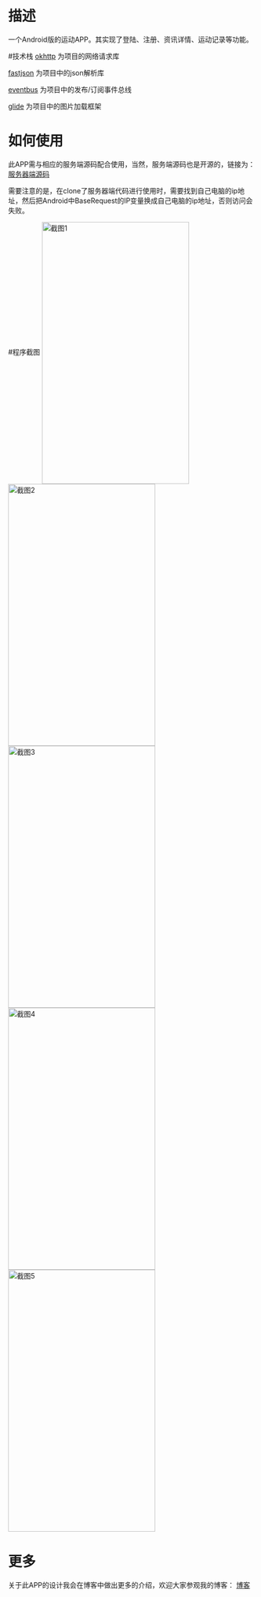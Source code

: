# 描述
一个Android版的运动APP。其实现了登陆、注册、资讯详情、运动记录等功能。

#技术栈
[okhttp](https://github.com/square/okhttp) 为项目的网络请求库

[fastjson](https://github.com/alibaba/fastjson) 为项目中的json解析库

[eventbus](https://github.com/greenrobot/EventBus) 为项目中的发布/订阅事件总线

[glide](https://github.com/bumptech/glide) 为项目中的图片加载框架
# 如何使用
此APP需与相应的服务端源码配合使用，当然，服务端源码也是开源的，链接为：  [服务器端源码](https://github.com/happyheng/Sport_Service) 

需要注意的是，在clone了服务器端代码进行使用时，需要找到自己电脑的ip地址，然后把Android中BaseRequest的IP变量换成自己电脑的ip地址，否则访问会失败。

#程序截图
<img src="http://7xqxpo.com1.z0.glb.clouddn.com/Screenshot_2016-08-14-21-04-07_com.happyheng.spor.png" width = "300" height = "533" alt="截图1" align=center />
<img src="http://7xqxpo.com1.z0.glb.clouddn.com/Screenshot_2016-08-14-21-05-58_com.happyheng.spor.png" width = "300" height = "533" alt="截图2" align=center />
<img src="http://7xqxpo.com1.z0.glb.clouddn.com/Screenshot_2016-08-14-21-05-54_com.happyheng.spor.png" width = "300" height = "533" alt="截图3" align=center />
<img src="http://7xqxpo.com1.z0.glb.clouddn.com/Screenshot_2016-08-14-17-34-14_com.happyheng.spor.png" width = "300" height = "533" alt="截图4" align=center />
<img src="http://7xqxpo.com1.z0.glb.clouddn.com/Screenshot_2016-08-14-21-36-01_com.happyheng.spor.png" width = "300" height = "533" alt="截图5" align=center />

# 更多
关于此APP的设计我会在博客中做出更多的介绍，欢迎大家参观我的博客： [博客](http://blog.csdn.net/happyheng)
